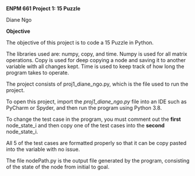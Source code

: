 **ENPM 661 Project 1: 15 Puzzle** 

Diane Ngo

**Objective**

The objective of this project is to code a 15 Puzzle in Python.

The libraries used are: numpy, copy, and time. Numpy is used for all matrix operations. Copy is used for deep copying a node and saving it to another variable with all changes kept. Time is used to keep track of how long the program takes to operate.

The project consists of proj1_diane_ngo.py, which is the file used to run the project.

To open this project, import the _proj1_diane_ngo.py_ file into an IDE such as PyCharm or Spyder, and then run the program using Python 3.8.

To change the test case in the program, you must comment out the **first** node_state_i and then copy one of the test cases into the **second** node_state_i. 

All 5 of the test cases are formatted properly so that it can be copy pasted into the variable with no issue.

The file nodePath.py is the output file generated by the program, consisting of the state of the node from initial to goal.
